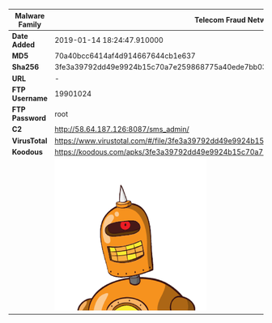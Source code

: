 | Malware Family | Telecom Fraud Network for South Koreans                      |
| -------------- | ------------------------------------------------------------ |
| **Date Added** | 2019-01-14 18:24:47.910000                                                   |
| **MD5**        | 70a40bcc6414af4d914667644cb1e637                             |
| **Sha256**     | 3fe3a39792dd49e9924b15c70a7e259868775a40ede7bb03e77327d7eeafb86c |
| **URL**        | -                                                            |
| **FTP Username**        | 19901024                                                            |
| **FTP Password**        | root                                                            |
| **C2**         | http://58.64.187.126:8087/sms_admin/ |
| **VirusTotal** | https://www.virustotal.com/#/file/3fe3a39792dd49e9924b15c70a7e259868775a40ede7bb03e77327d7eeafb86c/detection |
| **Koodous**    | https://koodous.com/apks/3fe3a39792dd49e9924b15c70a7e259868775a40ede7bb03e77327d7eeafb86c |
|                | ![](../assets/3fe3a39792dd49e9924b15c70a7e259868775a40ede7bb03e77327d7eeafb86c.png) |